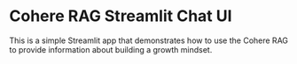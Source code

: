 # Cohere RAG Streamlit Chat UI

This is a simple Streamlit app that demonstrates how to use the Cohere RAG to provide information about building a growth mindset.